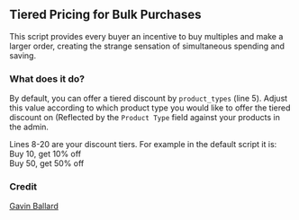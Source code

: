 ## Tiered Pricing for Bulk Purchases

This script provides every buyer an incentive to buy multiples and make a larger order, creating the strange sensation of simultaneous spending and saving.

### What does it do?

By default, you can offer a tiered discount by `product_types` (line 5). Adjust this value according to which product type you would like to offer the tiered discount on (Reflected by the `Product Type` field against your products in the admin.

Lines 8-20 are your discount tiers. For example in the default script it is:  
   Buy 10, get 10% off  
   Buy 50, get 50% off

### Credit
[Gavin Ballard](https://gist.github.com/gavinballard/ad21aea64c0d1744428d0515cdde37e0)
